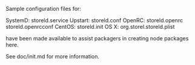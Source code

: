 Sample configuration files for:

SystemD: storeld.service
Upstart: storeld.conf
OpenRC:  storeld.openrc
         storeld.openrcconf
CentOS:  storeld.init
OS X:    org.storel.storeld.plist

have been made available to assist packagers in creating node packages here.

See doc/init.md for more information.
